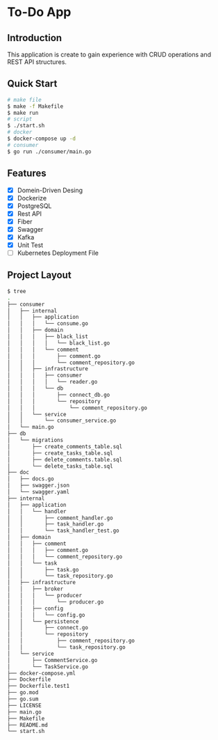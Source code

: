 # To-Do App

## Introduction

This application is create to gain experience with CRUD operations and REST API structures.

## Quick Start

```Bash
# make file
$ make -f Makefile
$ make run
# script
$ ./start.sh
# docker
$ docker-compose up -d
# consumer
$ go run ./consumer/main.go
```

## Features

- [X] Domein-Driven Desing
- [X] Dockerize
- [X] PostgreSQL
- [X] Rest API
- [X] Fiber
- [X] Swagger
- [X] Kafka
- [X] Unit Test
- [ ] Kubernetes Deployment File

## Project Layout

```Bash
$ tree 
.
├── consumer
│   ├── internal
│   │   ├── application
│   │   │   └── consume.go
│   │   ├── domain
│   │   │   ├── black_list
│   │   │   │   └── black_list.go
│   │   │   └── comment
│   │   │       ├── comment.go
│   │   │       └── comment_repository.go
│   │   ├── infrastructure
│   │   │   ├── consumer
│   │   │   │   └── reader.go
│   │   │   └── db
│   │   │       ├── connect_db.go
│   │   │       └── repository
│   │   │           └── comment_repository.go
│   │   └── service
│   │       └── consumer_service.go
│   └── main.go
├── db
│   └── migrations
│       ├── create_comments_table.sql
│       ├── create_tasks_table.sql
│       ├── delete_comments.table.sql
│       └── delete_tasks_table.sql
├── doc
│   ├── docs.go
│   ├── swagger.json
│   └── swagger.yaml
├── internal
│   ├── application
│   │   └── handler
│   │       ├── comment_handler.go
│   │       ├── task_handler.go
│   │       └── task_handler_test.go
│   ├── domain
│   │   ├── comment
│   │   │   ├── comment.go
│   │   │   └── comment_repository.go
│   │   └── task
│   │       ├── task.go
│   │       └── task_repository.go
│   ├── infrastructure
│   │   ├── broker
│   │   │   └── producer
│   │   │       └── producer.go
│   │   ├── config
│   │   │   └── config.go
│   │   └── persistence
│   │       ├── connect.go
│   │       └── repository
│   │           ├── comment_repository.go
│   │           └── task_repository.go
│   └── service
│       ├── CommentService.go
│       └── TaskService.go
├── docker-compose.yml
├── Dockerfile
├── Dockerfile.test1
├── go.mod
├── go.sum
├── LICENSE
├── main.go
├── Makefile
├── README.md
└── start.sh
```
